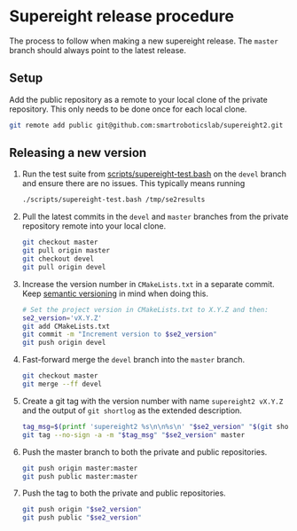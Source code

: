 # Supereight release procedure

The process to follow when making a new supereight release. The `master` branch
should always point to the latest release.



## Setup

Add the public repository as a remote to your local clone of the private
repository. This only needs to be done once for each local clone.

``` sh
git remote add public git@github.com:smartroboticslab/supereight2.git
```



## Releasing a new version

1. Run the test suite from
   [scripts/supereight-test.bash](./scripts/supereight-test.bash) on the `devel`
   branch and ensure there are no issues. This typically means running

   ``` sh
   ./scripts/supereight-test.bash /tmp/se2results
   ```

1. Pull the latest commits in the `devel` and `master` branches from the private
   repository remote into your local clone.

    ``` sh
    git checkout master
    git pull origin master
    git checkout devel
    git pull origin devel
    ```

1. Increase the version number in `CMakeLists.txt` in a separate commit. Keep
   [semantic versioning](https://semver.org/) in mind when doing this.

    ``` sh
    # Set the project version in CMakeLists.txt to X.Y.Z and then:
    se2_version='vX.Y.Z'
    git add CMakeLists.txt
    git commit -m "Increment version to $se2_version"
    git push origin devel
    ```

1. Fast-forward merge the `devel` branch into the `master` branch.

    ``` sh
    git checkout master
    git merge --ff devel
    ```

1. Create a git tag with the version number with name `supereight2 vX.Y.Z` and
   the output of `git shortlog` as the extended description.

    ``` sh
    tag_msg=$(printf 'supereight2 %s\n\n%s\n' "$se2_version" "$(git shortlog origin/master..master)")
    git tag --no-sign -a -m "$tag_msg" "$se2_version" master
    ```

1. Push the master branch to both the private and public repositories.

    ``` sh
    git push origin master:master
    git push public master:master
    ```

1. Push the tag to both the private and public repositories.

    ``` sh
    git push origin "$se2_version"
    git push public "$se2_version"
    ```
